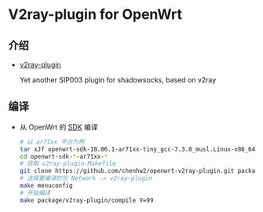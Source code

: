 V2ray-plugin for OpenWrt
===

介绍
---
 - [v2ray-plugin][V]

   Yet another SIP003 plugin for shadowsocks, based on v2ray


编译
---

 - 从 OpenWrt 的 [SDK][S] 编译

   ```bash
   # 以 ar71xx 平台为例
   tar xJf openwrt-sdk-18.06.1-ar71xx-tiny_gcc-7.3.0_musl.Linux-x86_64.tar.xz
   cd openwrt-sdk-*-ar71xx-*
   # 获取 v2ray-plugin Makefile
   git clone https://github.com/chenhw2/openwrt-v2ray-plugin.git package/v2ray-plugin
   # 选择要编译的包 Network -> v2ray-plugin
   make menuconfig
   # 开始编译
   make package/v2ray-plugin/compile V=99
   ```


  [S]: https://openwrt.org/docs/guide-developer/using_the_sdk#obtain_the_sdk
  [V]: https://github.com/shadowsocks/v2ray-plugin


